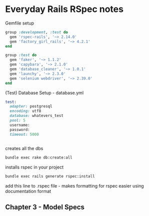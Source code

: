 # Everyday Rails RSpec notes

Gemfile setup
```ruby
group :development, :test do
  gem 'rspec-rails', '~> 2.14.0'
  gem 'factory_girl_rails', '~> 4.2.1'
end

group :test do
  gem 'faker', '~> 1.1.2'
  gem 'capybara', '~> 2.1.0'
  gem 'database_cleaner', '~> 1.0.1'
  gem 'launchy', '~> 2.3.0'
  gem 'selenium webdriver', '~> 2.39.0'
end
```

(Test) Database Setup - database.yml
```ruby
test:
  adapter: postgresql
  encoding: utf8
  database: whatevers_test
  pool: 5
  username:
  password:
  timeout: 5000
  
```

creates all the dbs
```bash
bundle exec rake db:create:all
```

installs rspec in your project
```bash
bundle exec rails generate rspec:install
```

add this line to .rspec file - makes formatting for rspec easier using documentation format



## Chapter 3 - Model Specs
